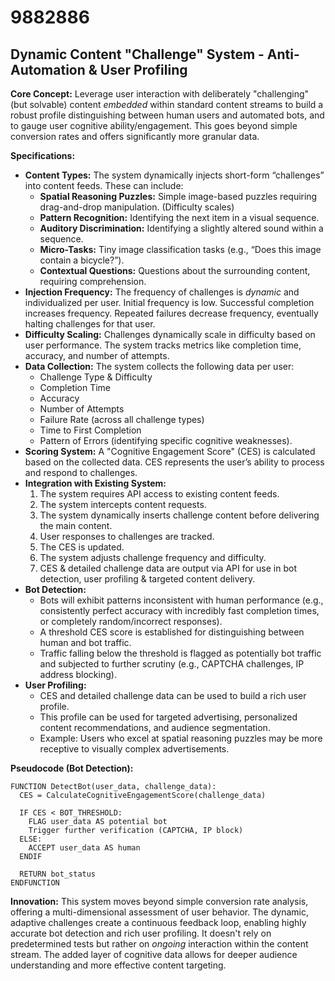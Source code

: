 # 9882886

## Dynamic Content "Challenge" System - Anti-Automation & User Profiling

**Core Concept:** Leverage user interaction with deliberately "challenging" (but solvable) content *embedded* within standard content streams to build a robust profile distinguishing between human users and automated bots, and to gauge user cognitive ability/engagement. This goes beyond simple conversion rates and offers significantly more granular data.

**Specifications:**

*   **Content Types:** The system dynamically injects short-form “challenges” into content feeds. These can include:
    *   **Spatial Reasoning Puzzles:** Simple image-based puzzles requiring drag-and-drop manipulation. (Difficulty scales)
    *   **Pattern Recognition:** Identifying the next item in a visual sequence.
    *   **Auditory Discrimination:** Identifying a slightly altered sound within a sequence.
    *   **Micro-Tasks:** Tiny image classification tasks (e.g., “Does this image contain a bicycle?”).
    *   **Contextual Questions:** Questions about the surrounding content, requiring comprehension.
*   **Injection Frequency:** The frequency of challenges is *dynamic* and individualized per user. Initial frequency is low. Successful completion increases frequency. Repeated failures decrease frequency, eventually halting challenges for that user.
*   **Difficulty Scaling:** Challenges dynamically scale in difficulty based on user performance. The system tracks metrics like completion time, accuracy, and number of attempts.
*   **Data Collection:** The system collects the following data per user:
    *   Challenge Type & Difficulty
    *   Completion Time
    *   Accuracy
    *   Number of Attempts
    *   Failure Rate (across all challenge types)
    *   Time to First Completion
    *   Pattern of Errors (identifying specific cognitive weaknesses).
*   **Scoring System:** A "Cognitive Engagement Score" (CES) is calculated based on the collected data. CES represents the user’s ability to process and respond to challenges.
*   **Integration with Existing System:**
    1.  The system requires API access to existing content feeds.
    2.  The system intercepts content requests.
    3.  The system dynamically inserts challenge content before delivering the main content.
    4.  User responses to challenges are tracked.
    5.  The CES is updated.
    6.  The system adjusts challenge frequency and difficulty.
    7.  CES & detailed challenge data are output via API for use in bot detection, user profiling & targeted content delivery.
*   **Bot Detection:**
    *   Bots will exhibit patterns inconsistent with human performance (e.g., consistently perfect accuracy with incredibly fast completion times, or completely random/incorrect responses).
    *   A threshold CES score is established for distinguishing between human and bot traffic.
    *   Traffic falling below the threshold is flagged as potentially bot traffic and subjected to further scrutiny (e.g., CAPTCHA challenges, IP address blocking).
*   **User Profiling:**
    *   CES and detailed challenge data can be used to build a rich user profile.
    *   This profile can be used for targeted advertising, personalized content recommendations, and audience segmentation.
    *   Example: Users who excel at spatial reasoning puzzles may be more receptive to visually complex advertisements.

**Pseudocode (Bot Detection):**

```
FUNCTION DetectBot(user_data, challenge_data):
  CES = CalculateCognitiveEngagementScore(challenge_data)

  IF CES < BOT_THRESHOLD:
    FLAG user_data AS potential bot
    Trigger further verification (CAPTCHA, IP block)
  ELSE:
    ACCEPT user_data AS human
  ENDIF

  RETURN bot_status
ENDFUNCTION
```

**Innovation:** This system moves beyond simple conversion rate analysis, offering a multi-dimensional assessment of user behavior. The dynamic, adaptive challenges create a continuous feedback loop, enabling highly accurate bot detection and rich user profiling. It doesn't rely on predetermined tests but rather on *ongoing* interaction within the content stream. The added layer of cognitive data allows for deeper audience understanding and more effective content targeting.